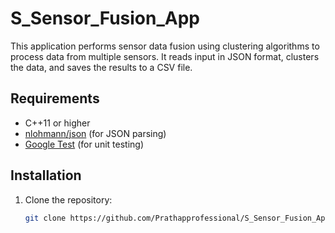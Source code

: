 # S_Sensor_Fusion_App
This application performs sensor data fusion using clustering algorithms to process data from multiple sensors. It reads input in JSON format, clusters the data, and saves the results to a CSV file.

## Requirements
- C++11 or higher
- [nlohmann/json](https://github.com/nlohmann/json) (for JSON parsing)
- [Google Test](https://github.com/google/googletest) (for unit testing)

## Installation
1. Clone the repository:
   ```bash
   git clone https://github.com/Prathapprofessional/S_Sensor_Fusion_App.git
  
